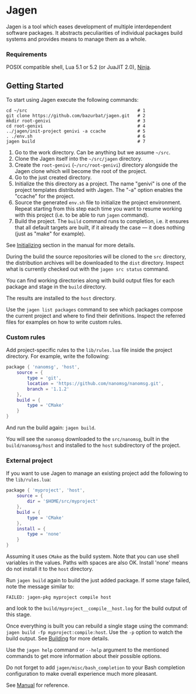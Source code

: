 # Jagen

Jagen is a tool which eases development of multiple interdependent software
packages. It abstracts peculiarities of individual packages build systems and
provides means to manage them as a whole.

### Requirements

POSIX compatible shell, Lua 5.1 or 5.2 (or JuaJIT 2.0), [Ninja](https://ninja-build.org/).

## Getting Started

To start using Jagen execute the following commands:

```
cd ~/src                                          # 1
git clone https://github.com/bazurbat/jagen.git   # 2
mkdir root-genivi                                 # 3
cd root-genivi                                    # 4
../jagen/init-project genivi -a ccache            # 5
. ./env.sh                                        # 6
jagen build                                       # 7
```

1. Go to the work directory. Can be anything but we assume `~/src`.
2. Clone the Jagen itself into the `~/src/jagen` directory.
3. Create the `root-genivi` (`~/src/root-genivi`) directory alongside the Jagen
   clone which will become the root of the project.
4. Go to the just created directory.
5. Initialize the this directory as a project. The name "genivi" is one of the
   project templates distributed with Jagen. The "-a" option enables the
   "ccache" for the project.
6. Source the generated `env.sh` file to initialize the project environment.
   Repeat starting from this step each time you want to resume working with
   this project (i.e. to be able to run `jagen` command).
7. Build the project. The `build` command runs to completion, i.e. it ensures
   that all default targets are built, if it already the case — it does nothing
   (just as "make" for example).

See [Initializing](doc/Initializing.md) section in the manual for more details.

During the build the source repositories will be cloned to the `src` directory,
the distribution archives will be downloaded to the `dist` directory. Inspect
what is currently checked out with the `jagen src status` command.

You can find working directories along with build output files for each package
and stage in the `build` directory.

The results are installed to the `host` directory.

Use the `jagen list packages` command to see which packages compose the current
project and where to find their definitions. Inspect the referred files for
examples on how to write custom rules.

### Custom rules

Add project-specific rules to the `lib/rules.lua` file inside the project
directory. For example, write the following:

```lua
package { 'nanomsg', 'host',
    source = {
        type = 'git',
        location = 'https://github.com/nanomsg/nanomsg.git',
        branch = '1.1.2'
    },
    build = {
        type = 'CMake'
    }
}
```

And run the build again: `jagen build`.

You will see the `nanomsg` downloaded to the `src/nanomsg`, built in the
`build/nanomsg/host` and installed to the `host` subdirectory of the project.

### External project

If you want to use Jagen to manage an existing project add the following to the
`lib/rules.lua`:

```lua
package { 'myproject', 'host',
    source = {
        dir = '$HOME/src/myproject'
    },
    build = {
        type = 'CMake'
    },
    install = {
        type = 'none'
    }
}
```

Assuming it uses `CMake` as the build system. Note that you can use shell
variables in the values. Paths with spaces are also OK. Install 'none' means do
not install it to the `host` directory.

Run `jagen build` again to build the just added package. If some stage failed,
note the message similar to:
```
FAILED: jagen-pkg myproject compile host
```
and look to the `build/myproject__compile__host.log` for the build output of
this stage.

Once everything is built you can rebuild a single stage using the command:
`jagen build -fp myproject:compile:host`. Use the `-p` option to watch the
build output. See [Building](doc/Building.md) for more details.

Use the `jagen help` command or `--help` argument to the mentioned commands to
get more information about their possible options.

Do not forget to add `jagen/misc/bash_completion` to your Bash completion
configuration to make overall experience much more pleasant.

See [Manual](doc/Manual.md) for reference.
